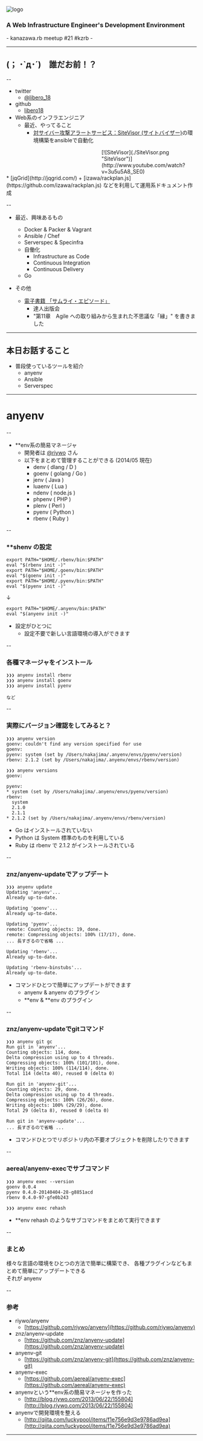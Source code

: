 ![logo](./logo.png "とあるインフラエンジニアの開発環境")### A Web Infrastructure Engineer's Development Environment\- kanazawa.rb meetup #21 #kzrb ----## (； ･`д･´)　誰だお前！？--+ twitter  - [@libero_18](https://twitter.com/libero_18)+ github  - [libero18](https://github.com/libero18)+ Web系のインフラエンジニア  - 最近、やってること    * [対サイバー攻撃アラートサービス：SiteVisor (サイトバイザー)](http://sitevisor.jp/)の環境構築をansibleで自動化<div style="margin-left: auto; width: 50%; height: auto;" />[![SiteVisor](./SiteVisor.png "SiteVisor")](http://www.youtube.com/watch?v=3u5u5A8_SE0)</div>    * [jqGrid](http://jqgrid.com/) + [izawa/rackplan.js](https://github.com/izawa/rackplan.js) などを利用して運用系ドキュメント作成--+ 最近、興味あるもの  - Docker & Packer & Vagrant  - Ansible / Chef  - Serverspec & Specinfra  - 自働化    * Infrastructure as Code    * Continuous Integration    * Continuous Delivery  - Go+ その他  - [電子書籍 「サムライ・エピソード」](http://tatsu-zine.com/books/samurai-episodes)    * 達人出版会    * "第11章　Agile への取り組みから生まれた不思議な「縁」" を書きました---## 本日お話すること+ 普段使っているツールを紹介  - anyenv  - Ansible  - Serverspec---# anyenv--+ **env系の簡易マネージャ  - 開発者は [@riywo](https://twitter.com/riywo) さん  - 以下をまとめて管理することができる (2014/05 現在)    * denv ( dlang / D )    * goenv ( golang / Go )    * jenv ( Java )    * luaenv ( Lua )    * ndenv ( node.js )    * phpenv ( PHP )    * plenv ( Perl )    * pyenv ( Python )    * rbenv ( Ruby )--### **shenv の設定```shell:export PATH="$HOME/.rbenv/bin:$PATH"eval "$(rbenv init -)"export PATH="$HOME/.goenv/bin:$PATH"eval "$(goenv init -)"export PATH="$HOME/.pyenv/bin:$PATH"eval "$(pyenv init -)"```↓```shell:export PATH="$HOME/.anyenv/bin:$PATH"eval "$(anyenv init -)"```+ 設定がひとつに  - 設定不要で新しい言語環境の導入ができます--### 各種マネージャをインストール```shell:❯❯❯ anyenv install rbenv❯❯❯ anyenv install goenv❯❯❯ anyenv install pyenvなど```--### 実際にバージョン確認をしてみると？```shell:❯❯❯ anyenv versiongoenv: couldn't find any version specified for usegoenv:pyenv: system (set by /Users/nakajima/.anyenv/envs/pyenv/version)rbenv: 2.1.2 (set by /Users/nakajima/.anyenv/envs/rbenv/version)❯❯❯ anyenv versionsgoenv:pyenv:* system (set by /Users/nakajima/.anyenv/envs/pyenv/version)rbenv:  system  2.1.0  2.1.1* 2.1.2 (set by /Users/nakajima/.anyenv/envs/rbenv/version)```+ Go はインストールされていない+ Python は System 標準のものを利用している+ Ruby は rbenv で 2.1.2 がインストールされている--### znz/anyenv-updateでアップデート```shell:❯❯❯ anyenv updateUpdating 'anyenv'...Already up-to-date.Updating 'goenv'...Already up-to-date.Updating 'pyenv'...remote: Counting objects: 19, done.remote: Compressing objects: 100% (17/17), done.... 長すぎるので省略 ...Updating 'rbenv'...Already up-to-date.Updating 'rbenv-binstubs'...Already up-to-date.```+ コマンドひとつで簡単にアップデートができます  - anyenv & anyenv のプラグイン  - **env & **env のプラグイン--### znz/anyenv-updateでgitコマンド```shell:❯❯❯ anyenv git gcRun git in 'anyenv'...Counting objects: 114, done.Delta compression using up to 4 threads.Compressing objects: 100% (101/101), done.Writing objects: 100% (114/114), done.Total 114 (delta 40), reused 0 (delta 0)Run git in 'anyenv-git'...Counting objects: 29, done.Delta compression using up to 4 threads.Compressing objects: 100% (26/26), done.Writing objects: 100% (29/29), done.Total 29 (delta 8), reused 0 (delta 0)Run git in 'anyenv-update'...... 長すぎるので省略 ...```+ コマンドひとつでリポジトリ内の不要オブジェクトを削除したりできます--### aereal/anyenv-execでサブコマンド```shell:❯❯❯ anyenv exec --versiongoenv 0.0.4pyenv 0.4.0-20140404-28-g8851acdrbenv 0.4.0-97-gfe0b243❯❯❯ anyenv exec rehash```+ **env rehash のようなサブコマンドをまとめて実行できます--### まとめ<div style="text-align: left;" \>様々な言語の環境をひとつの方法で簡単に構築でき、  各種プラグインなどもまとめて簡単にアップデートできる</div>  それが anyenv--### 参考+ riywo/anyenv  - [https://github.com/riywo/anyenv](https://github.com/riywo/anyenv)+ znz/anyenv-update  - [https://github.com/znz/anyenv-update](https://github.com/znz/anyenv-update)+ anyenv-git  - [https://github.com/znz/anyenv-git](https://github.com/znz/anyenv-git)+ anyenv-exec  - [https://github.com/aereal/anyenv-exec](https://github.com/aereal/anyenv-exec)+ anyenvという**env系の簡易マネージャを作った  - [http://blog.riywo.com/2013/06/22/155804](http://blog.riywo.com/2013/06/22/155804)+ anyenvで開発環境を整える  - [http://qiita.com/luckypool/items/f1e756e9d3e9786ad9ea](http://qiita.com/luckypool/items/f1e756e9d3e9786ad9ea)---